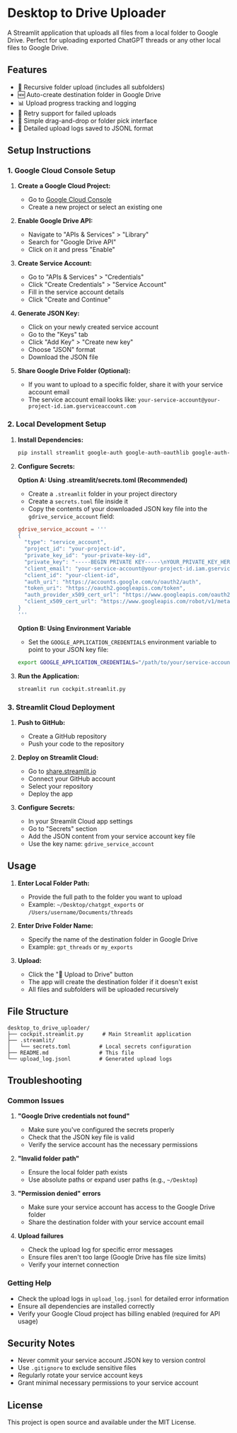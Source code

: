# Desktop to Drive Uploader

A Streamlit application that uploads all files from a local folder to Google Drive. Perfect for uploading exported ChatGPT threads or any other local files to Google Drive.

## Features

- 📁 Recursive folder upload (includes all subfolders)
- 🆕 Auto-create destination folder in Google Drive
- 📊 Upload progress tracking and logging
- 🔄 Retry support for failed uploads
- 🎯 Simple drag-and-drop or folder pick interface
- 📝 Detailed upload logs saved to JSONL format

## Setup Instructions

### 1. Google Cloud Console Setup

1. **Create a Google Cloud Project:**
   - Go to [Google Cloud Console](https://console.cloud.google.com/)
   - Create a new project or select an existing one

2. **Enable Google Drive API:**
   - Navigate to "APIs & Services" > "Library"
   - Search for "Google Drive API"
   - Click on it and press "Enable"

3. **Create Service Account:**
   - Go to "APIs & Services" > "Credentials"
   - Click "Create Credentials" > "Service Account"
   - Fill in the service account details
   - Click "Create and Continue"

4. **Generate JSON Key:**
   - Click on your newly created service account
   - Go to the "Keys" tab
   - Click "Add Key" > "Create new key"
   - Choose "JSON" format
   - Download the JSON file

5. **Share Google Drive Folder (Optional):**
   - If you want to upload to a specific folder, share it with your service account email
   - The service account email looks like: `your-service-account@your-project-id.iam.gserviceaccount.com`

### 2. Local Development Setup

1. **Install Dependencies:**
   ```bash
   pip install streamlit google-auth google-auth-oauthlib google-auth-httplib2 google-api-python-client
   ```

2. **Configure Secrets:**
   
   **Option A: Using .streamlit/secrets.toml (Recommended)**
   - Create a `.streamlit` folder in your project directory
   - Create a `secrets.toml` file inside it
   - Copy the contents of your downloaded JSON key file into the `gdrive_service_account` field:
   
   ```toml
   gdrive_service_account = '''
   {
     "type": "service_account",
     "project_id": "your-project-id",
     "private_key_id": "your-private-key-id",
     "private_key": "-----BEGIN PRIVATE KEY-----\nYOUR_PRIVATE_KEY_HERE\n-----END PRIVATE KEY-----\n",
     "client_email": "your-service-account@your-project-id.iam.gserviceaccount.com",
     "client_id": "your-client-id",
     "auth_uri": "https://accounts.google.com/o/oauth2/auth",
     "token_uri": "https://oauth2.googleapis.com/token",
     "auth_provider_x509_cert_url": "https://www.googleapis.com/oauth2/v1/certs",
     "client_x509_cert_url": "https://www.googleapis.com/robot/v1/metadata/x509/your-service-account%40your-project-id.iam.gserviceaccount.com"
   }
   '''
   ```
   
   **Option B: Using Environment Variable**
   - Set the `GOOGLE_APPLICATION_CREDENTIALS` environment variable to point to your JSON key file:
   ```bash
   export GOOGLE_APPLICATION_CREDENTIALS="/path/to/your/service-account-key.json"
   ```

3. **Run the Application:**
   ```bash
   streamlit run cockpit.streamlit.py
   ```

### 3. Streamlit Cloud Deployment

1. **Push to GitHub:**
   - Create a GitHub repository
   - Push your code to the repository

2. **Deploy on Streamlit Cloud:**
   - Go to [share.streamlit.io](https://share.streamlit.io)
   - Connect your GitHub account
   - Select your repository
   - Deploy the app

3. **Configure Secrets:**
   - In your Streamlit Cloud app settings
   - Go to "Secrets" section
   - Add the JSON content from your service account key file
   - Use the key name: `gdrive_service_account`

## Usage

1. **Enter Local Folder Path:**
   - Provide the full path to the folder you want to upload
   - Example: `~/Desktop/chatgpt_exports` or `/Users/username/Documents/threads`

2. **Enter Drive Folder Name:**
   - Specify the name of the destination folder in Google Drive
   - Example: `gpt_threads` or `my_exports`

3. **Upload:**
   - Click the "🚀 Upload to Drive" button
   - The app will create the destination folder if it doesn't exist
   - All files and subfolders will be uploaded recursively

## File Structure

```
desktop_to_drive_uploader/
├── cockpit.streamlit.py      # Main Streamlit application
├── .streamlit/
│   └── secrets.toml         # Local secrets configuration
├── README.md                # This file
└── upload_log.jsonl         # Generated upload logs
```

## Troubleshooting

### Common Issues

1. **"Google Drive credentials not found"**
   - Make sure you've configured the secrets properly
   - Check that the JSON key file is valid
   - Verify the service account has the necessary permissions

2. **"Invalid folder path"**
   - Ensure the local folder path exists
   - Use absolute paths or expand user paths (e.g., `~/Desktop`)

3. **"Permission denied" errors**
   - Make sure your service account has access to the Google Drive folder
   - Share the destination folder with your service account email

4. **Upload failures**
   - Check the upload log for specific error messages
   - Ensure files aren't too large (Google Drive has file size limits)
   - Verify your internet connection

### Getting Help

- Check the upload logs in `upload_log.jsonl` for detailed error information
- Ensure all dependencies are installed correctly
- Verify your Google Cloud project has billing enabled (required for API usage)

## Security Notes

- Never commit your service account JSON key to version control
- Use `.gitignore` to exclude sensitive files
- Regularly rotate your service account keys
- Grant minimal necessary permissions to your service account

## License

This project is open source and available under the MIT License. 